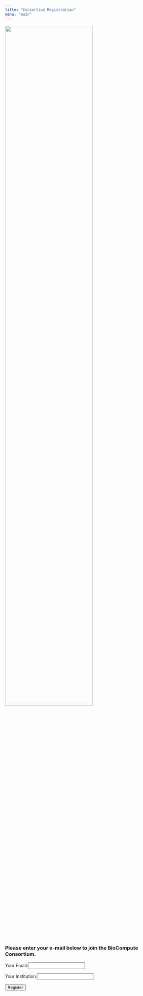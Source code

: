 ```yaml
---
title: "Consortium Registration"
menu: "main"
---
```


<div class="col-lg-6 offset-lg-3 text-center">
<img src="/images/logo.about.png" class="img-fluid mx-auto d-block" width="75%" alt="">
</div>

<br>

### Please enter your e-mail below to join the BioCompute Consortium.

<form id="reg_form" name="contact">

<p>
<label>Your Email:</label><input type="email" name="email" id="inputemail" class="form-control">
</p>

<p>
<label>Your Institution:</label><input name="institution" id="inputinstitution" class="form-control">
</p>

<p>
<button type="submit" class="btn btn-primary">Register</button>
</p>

</form>
<script>
const handleSubmit = (e) => {
	e.preventDefault();
	let myForm = document.getElementById("reg_form");
	let formData = new FormData(myForm);
	fetch('https://portal.aws.biochemistry.gwu.edu/register/', {
		method: 'POST',
		headers: { 'Content-type': 'application/json; charset=UTF-8' },
		body: JSON.stringify({email: document.getElementById('inputemail').value, institution: document.getElementById('inputinstitution').value})
}).then(() => {
	alert('Thank your for signing up for the BioCompute Consortium!  Close this alert to return to the homepage.');
	window.location.href='https://www.biocomputeobject.org';});
};
document.querySelector("form").addEventListener("submit", handleSubmit);
</script>
